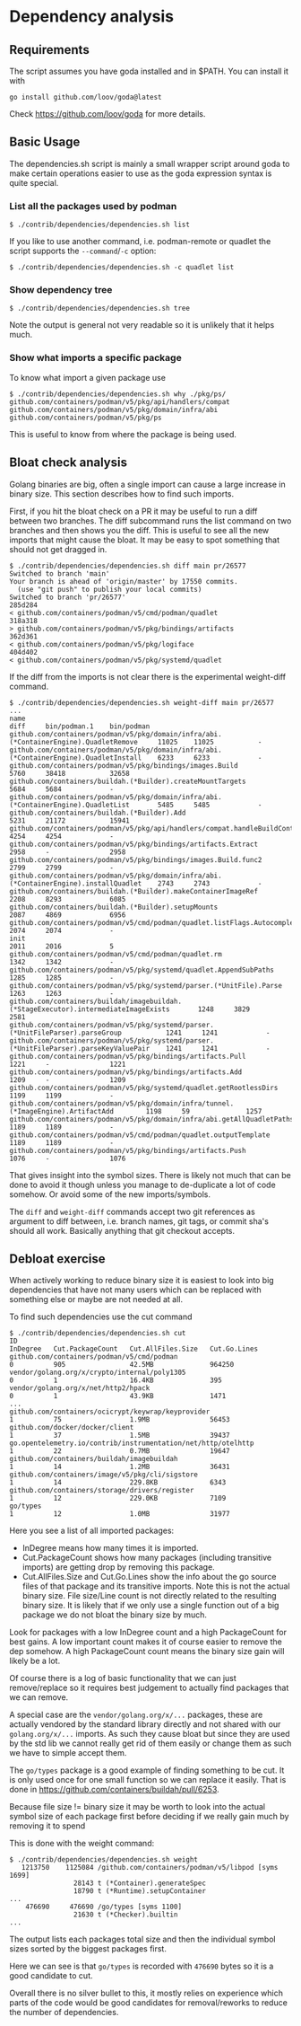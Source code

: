 # Dependency analysis

## Requirements

The script assumes you have goda installed and in $PATH. You can install it with
```
go install github.com/loov/goda@latest
```

Check https://github.com/loov/goda for more details.

## Basic Usage

The dependencies.sh script is mainly a small wrapper script around goda to make certain operations easier to use as the goda expression syntax is quite special.

### List all the packages used by podman
```
$ ./contrib/dependencies/dependencies.sh list
```
If you like to use another command, i.e. podman-remote or quadlet the script supports the `--command`/`-c` option:
```
$ ./contrib/dependencies/dependencies.sh -c quadlet list
```

### Show dependency tree
```
$ ./contrib/dependencies/dependencies.sh tree
```
Note the output is general not very readable so it is unlikely that it helps much.

### Show what imports a specific package

To know what import a given package use

```
$ ./contrib/dependencies/dependencies.sh why ./pkg/ps/
github.com/containers/podman/v5/pkg/api/handlers/compat
github.com/containers/podman/v5/pkg/domain/infra/abi
github.com/containers/podman/v5/pkg/ps
```

This is useful to know from where the package is being used.

## Bloat check analysis

Golang binaries are big, often a single import can cause a large increase in binary size.
This section describes how to find such imports.

First, if you hit the bloat check on a PR it may be useful to run a diff between two branches.
The diff subcommand runs the list command on two branches and then shows you the diff. This is
useful to see all the new imports that might cause the bloat. It may be easy to spot something
that should not get dragged in.

```
$ ./contrib/dependencies/dependencies.sh diff main pr/26577
Switched to branch 'main'
Your branch is ahead of 'origin/master' by 17550 commits.
  (use "git push" to publish your local commits)
Switched to branch 'pr/26577'
285d284
< github.com/containers/podman/v5/cmd/podman/quadlet
318a318
> github.com/containers/podman/v5/pkg/bindings/artifacts
362d361
< github.com/containers/podman/v5/pkg/logiface
404d402
< github.com/containers/podman/v5/pkg/systemd/quadlet
```

If the diff from the imports is not clear there is the experimental
weight-diff command.

```
$ ./contrib/dependencies/dependencies.sh weight-diff main pr/26577
...
name                                                                                      diff     bin/podman.1    bin/podman
github.com/containers/podman/v5/pkg/domain/infra/abi.(*ContainerEngine).QuadletRemove     11025    11025           -
github.com/containers/podman/v5/pkg/domain/infra/abi.(*ContainerEngine).QuadletInstall    6233     6233            -
github.com/containers/podman/v5/pkg/bindings/images.Build                                 5760     38418           32658
github.com/containers/buildah.(*Builder).createMountTargets                               5684     5684            -
github.com/containers/podman/v5/pkg/domain/infra/abi.(*ContainerEngine).QuadletList       5485     5485            -
github.com/containers/buildah.(*Builder).Add                                              5231     21172           15941
github.com/containers/podman/v5/pkg/api/handlers/compat.handleBuildContexts               4254     4254            -
github.com/containers/podman/v5/pkg/bindings/artifacts.Extract                            2958     -               2958
github.com/containers/podman/v5/pkg/bindings/images.Build.func2                           2799     2799            -
github.com/containers/podman/v5/pkg/domain/infra/abi.(*ContainerEngine).installQuadlet    2743     2743            -
github.com/containers/buildah.(*Builder).makeContainerImageRef                            2208     8293            6085
github.com/containers/buildah.(*Builder).setupMounts                                      2087     4869            6956
github.com/containers/podman/v5/cmd/podman/quadlet.listFlags.AutocompleteFormat.func1     2074     2074            -
init                                                                                      2011     2016            5
github.com/containers/podman/v5/cmd/podman/quadlet.rm                                     1342     1342            -
github.com/containers/podman/v5/pkg/systemd/quadlet.AppendSubPaths                        1285     1285            -
github.com/containers/podman/v5/pkg/systemd/parser.(*UnitFile).Parse                      1263     1263            -
github.com/containers/buildah/imagebuildah.(*StageExecutor).intermediateImageExists       1248     3829            2581
github.com/containers/podman/v5/pkg/systemd/parser.(*UnitFileParser).parseGroup           1241     1241            -
github.com/containers/podman/v5/pkg/systemd/parser.(*UnitFileParser).parseKeyValuePair    1241     1241            -
github.com/containers/podman/v5/pkg/bindings/artifacts.Pull                               1221     -               1221
github.com/containers/podman/v5/pkg/bindings/artifacts.Add                                1209     -               1209
github.com/containers/podman/v5/pkg/systemd/quadlet.getRootlessDirs                       1199     1199            -
github.com/containers/podman/v5/pkg/domain/infra/tunnel.(*ImageEngine).ArtifactAdd        1198     59              1257
github.com/containers/podman/v5/pkg/domain/infra/abi.getAllQuadletPaths                   1189     1189            -
github.com/containers/podman/v5/cmd/podman/quadlet.outputTemplate                         1189     1189            -
github.com/containers/podman/v5/pkg/bindings/artifacts.Push                               1076     -               1076
```

That gives insight into the symbol sizes. There is likely not much that can be done to avoid it
though unless you manage to de-duplicate a lot of code somehow. Or avoid some of the new imports/symbols.

The `diff` and `weight-diff` commands accept two git references as argument to diff between,
i.e. branch names, git tags, or commit sha's should all work. Basically anything that git checkout accepts.

## Debloat exercise

When actively working to reduce binary size it is easiest to look into big dependencies that have not
many users which can be replaced with something else or maybe are not needed at all.

To find such dependencies use the cut command
```
$ ./contrib/dependencies/dependencies.sh cut
ID                                                                                   InDegree   Cut.PackageCount   Cut.AllFiles.Size   Cut.Go.Lines
github.com/containers/podman/v5/cmd/podman                                           0          905                42.5MB              964250
vendor/golang.org/x/crypto/internal/poly1305                                         0          1                  16.4KB              395
vendor/golang.org/x/net/http2/hpack                                                  0          1                  43.9KB              1471
...
github.com/containers/ocicrypt/keywrap/keyprovider                                   1          75                 1.9MB               56453
github.com/docker/docker/client                                                      1          37                 1.5MB               39437
go.opentelemetry.io/contrib/instrumentation/net/http/otelhttp                        1          22                 0.7MB               19647
github.com/containers/buildah/imagebuildah                                           1          14                 1.2MB               36431
github.com/containers/image/v5/pkg/cli/sigstore                                      1          14                 229.8KB             6343
github.com/containers/storage/drivers/register                                       1          12                 229.0KB             7109
go/types                                                                             1          12                 1.0MB               31977
```

Here you see a list of all imported packages:
 - InDegree means how many times it is imported.
 - Cut.PackageCount shows how many packages (including transitive imports) are getting drop by removing this package.
 - Cut.AllFiles.Size and Cut.Go.Lines show the info about the go source files of that package and its transitive imports.
   Note this is not the actual binary size. File size/Line count is not directly related to the resulting binary size.
   It is likely that if we only use a single function out of a big package we do not bloat the binary size by much.

Look for packages with a low InDegree count and a high PackageCount for best gains. A low important count makes it of
course easier to remove the dep somehow. A high PackageCount count means the binary size gain will likely be a lot.

Of course there is a log of basic functionality that we can just remove/replace so it requires best judgement to
actually find packages that we can remove.

A special case are the `vendor/golang.org/x/...` packages, these are actually vendored by the standard library directly
and not shared with our `golang.org/x/...` imports. As such they cause bloat but since they are used by the std lib we
cannot really get rid of them easily or change them as such we have to simple accept them.

The `go/types` package is a good example of finding something to be cut. It is only used once for one small function so
we can replace it easily. That is done in https://github.com/containers/buildah/pull/6253.

Because file size != binary size it may be worth to look into the actual symbol size of each package first before deciding
if we really gain much by removing it to spend

This is done with the weight command:
```
$ ./contrib/dependencies/dependencies.sh weight
   1213750    1125084 /github.com/containers/podman/v5/libpod [syms 1699]
                28143 t (*Container).generateSpec
                18790 t (*Runtime).setupContainer
...
    476690     476690 /go/types [syms 1100]
                21630 t (*Checker).builtin
...
```

The output lists each packages total size and then the individual symbol sizes sorted by the biggest packages first.

Here we can see is that `go/types` is recorded with `476690` bytes so it is a good candidate to cut.

Overall there is no silver bullet to this, it mostly relies on experience which parts of the code would be good
candidates for removal/reworks to reduce the number of dependencies.
